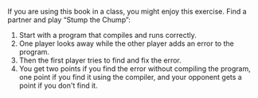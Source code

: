 If you are using this book in a class, you might enjoy this exercise. Find a partner and play “Stump the Chump”:

1. Start with a program that compiles and runs correctly.
1. One player looks away while the other player adds an error to the program.
1. Then the first player tries to find and fix the error.
1. You get two points if you find the error without compiling the program, one point if you find it using the compiler, and your opponent gets a point if you don't find it.
